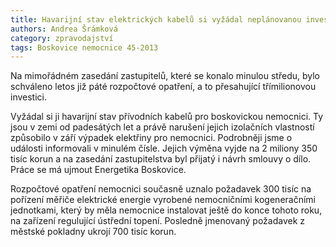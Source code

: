 ```yaml
---
title: Havarijní stav elektrických kabelů si vyžádal neplánovanou investici
authors: Andrea Šrámková
category: zpravodajství
tags: Boskovice nemocnice 45-2013
---
```


Na mimořádném zasedání zastupitelů, které se konalo minulou středu, bylo schváleno letos již páté rozpočtové opatření, a to přesahující třímilionovou investici.

Vyžádal si ji havarijní stav přívodních kabelů pro boskovickou nemocnici. Ty jsou v zemi od padesátých let a právě narušení jejich izolačních vlastností způsobilo v září výpadek elektřiny pro nemocnici. Podrobněji jsme o události informovali v minulém čísle. Jejich výměna vyjde na 2 miliony 350 tisíc korun a na zasedání zastupitelstva byl přijatý i návrh smlouvy o dílo. Práce se má ujmout Energetika Boskovice.

Rozpočtové opatření nemocnici současně uznalo požadavek 300 tisíc na pořízení měřiče elektrické energie vyrobené nemocničními kogeneračními jednotkami, který by měla nemocnice instalovat ještě do konce tohoto roku, na zařízení regulující ústřední topení. Posledně jmenovaný požadavek z městské pokladny ukrojí 700 tisíc korun.
